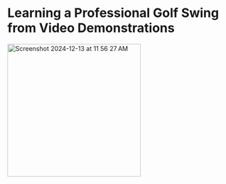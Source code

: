 # Learning a Professional Golf Swing from Video Demonstrations

<img width="300" alt="Screenshot 2024-12-13 at 11 56 27 AM" src="https://github.com/user-attachments/assets/c3d89dff-d8e2-4e7e-b96a-a85d5967979b" />

